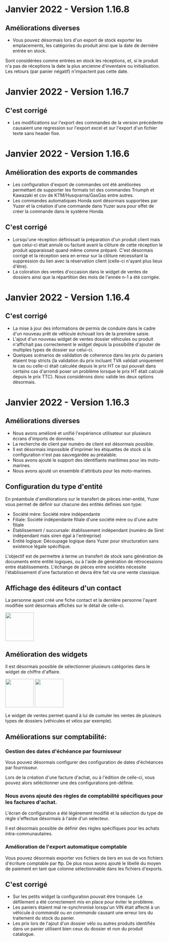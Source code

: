 # Janvier 2022 - Version 1.16.8

## Améliorations diverses

- Vous pouvez désormais lors d'un export de stock exporter les emplacements, les catégories du produit ainsi que la date de dernière entrée en stock.

Sont considérées comme entrées en stock les réceptions, et, si le produit n'a pas de réceptions la date la plus ancienne d'inventaire ou initialisation.
Les retours (par panier négatif) n'impactent pas cette date.

# Janvier 2022 - Version 1.16.7

## C'est corrigé

- Les modifications sur l'export des commandes de la version précédente causaient une regression sur l'export excel et sur l'export d'un fichier texte sans header fixe.

# Janvier 2022 - Version 1.16.6

## Amélioration des exports de commandes

- Les configuration d'export de commandes ont été améliorées permettant de supporter les formats txt des commandes Triumph et Kawazaki et csv de KTM/Husqvarna/GasGas entre autres.
- Les commandes automatiques Honda sont désormais supportées par Yuzer et la création d'une commande dans Yuzer aura pour effet de créer la commande dans le système Honda.

## C'est corrigé

- Lorsqu'une réception définissait la préparation d'un produit client mais que celui-ci était annulé ou facturé avant la clôture de cette réception le produit apparaissait quand même comme préparé. C'est désormais corrigé et la réception sera en erreur sur la clôture nécessitant la suppression du lien avec la réservation client (celle-ci n'ayant plus lieux d'être).
- La coloration des ventes d'occasion dans le widget de ventes de dossiers ainsi que la répartition des mois de l'année n-1 a été corrigée.

# Janvier 2022 - Version 1.16.4

## C'est corrigé

- La mise à jour des informations de permis de conduire dans le cadre d'un nouveau prêt de véhicule échouait lors de la première saisie.
- L'ajout d'un nouveau widget de ventes dossier véhicules ou produit n'affichait pas correctement le widget depuis la possibilité d'ajouter de multiples types de dossier sur celui-ci.
- Quelques scénarios de validation de coherence dans les prix du paniers étaient trop stricts (la validation du prix incluant TVA validait uniquement le cas ou celle-ci était calculée depuis le prix HT ce qui pouvait dans certains cas d'arrondi poser un problème lorsque le prix HT était calculé depuis le prix TTC). Nous considérons donc valide les deux options désormais.

# Janvier 2022 - Version 1.16.3

## Améliorations diverses

- Nous avons amélioré et unifié l'expérience utilisateur sur plusieurs écrans d'imports de données.
- La recherche de client par numéro de client est désormais possible.
- Il est désormais impossible d'imprimer les étiquettes de stock si la configuration n'est pas sauvegardée au préalable.
- Nous avons ajouté le support des identifiants maritimes pour les moto-marines.
- Nous avons ajouté un ensemble d'attributs pour les moto-marines.

## Configuration du type d'entité

En préambule d'améliorations sur le transfert de pièces inter-entité, Yuzer vous permet de définir sur chacune des entités définies son type:

- Société mère: Société mère indépendante
- Filiale: Société indépendante filiale d'une société mère ou d'une autre filiale
- Établissement / succursale: établissement indépendant (numéro de Siret indépendant mais siren égal à l'entreprise)
- Entité logique: Découpage logique dans Yuzer pour structuration sans existence légale spécifique.

L'objectif est de permettre à terme un transfert de stock sans génération de documents entre entité logiques, ou à l'aide de génération de rétrocessions entre établissements. L'échange de pièces entre sociétés nécessite l'établissement d'une facturation et devra être fait via une vente classique.

## Affichage des éditeurs d'un contact

La personne ayant créé une fiche contact et la dernière personne l'ayant modifiée sont désormais affichés sur le détail de celle-ci.

<img src="https://raw.githubusercontent.com/yuzer-software/release-notes/master/release-notes/1.16.0/contact-creator.png" height="90"/>

## Amélioration des widgets

Il est désormais possible de sélectionner plusieurs catégories dans le widget de chiffre d'affaire.

<img src="https://raw.githubusercontent.com/yuzer-software/release-notes/master/release-notes/1.16.0/turnover-widget-cat-selector.png" height="90"/>

<img src="https://raw.githubusercontent.com/yuzer-software/release-notes/master/release-notes/1.16.0/turnover-widget-cat-select.png" height="90"/>

Le widget de ventes permet quand à lui de cumuler les ventes de plusieurs types de dossiers (véhicules et vélos par exemple).

## Améliorations sur comptabilité:

### Gestion des dates d'échéance par fournisseur

Vous pouvez désormais configurer des configuration de dates d'échéances par fournisseur.

Lors de la création d'une facture d'achat, ou à l'édition de celle-ci, vous pouvez alors séléctionner une des configurations pré-définie.

### Nous avons ajouté des règles de comptabilité spécifiques pour les factures d'achat.

L'écran de configuration a été légèrement modifié et la sélection du type de règle s'effectue désormais à l'aide d'un selecteur.

Il est désormais possible de définir des règles spécifiques pour les achats intra-communautaires.

### Amélioration de l'export automatique comptable

Vous pouvez désormais exporter vos fichiers de tiers en sus de vos fichiers d'écriture comptable par ftp. De plus nous avons ajouté le libellé du moyen de paiement en tant que colonne sélectionnable dans les fichiers d'exports.

## C'est corrigé

- Sur les petits widget la configuration pouvait être tronquée. Le défilement a été correctement mis en place pour éviter le problème.
- Les paniers étaient mal re-synchronisé lorsqu'un VIN était affecté à un véhicule _à commandé_ ou _en commande_ causant une erreur lors du traitement du stock du panier.
- Les prix lors de l'ajout d'un dossier vélo ou autres produits identifiés dans un panier utilisent bien ceux du dossier et non du produit catalogue.
